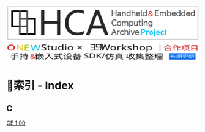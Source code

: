 <div align="center">
 
<img alt="LOGO" src="https://raw.githubusercontent.com/Inter1006/Handheld-Embedded-Emulator-Collection/resources/logopng.png" width="505" height="94" /><br />
<img alt="LOGO" src="https://raw.githubusercontent.com/Inter1006/Handheld-Embedded-Emulator-Collection/resources/HCA_down.svg" width="600" height="51" /><br />

<!--[![LICENSE](https://img.shields.io/badge/LICENSE-GNU_GPL3.0-green.svg)](https://github.com/Inter1006/Handheld-Embedded-Emulator-Collection/blob/main/LICENSE)<br />-->
<!--![ver](https://img.shields.io/badge/Last_update-2024/07/23-blue.svg)<br />-->

</div>

# 📝索引 - Index
## C
[CE 1.00](https://inter1006.github.io/Handheld-Embedded-Emulator-Collection/Library/Microsoft%20Windows%20CE/CE%201.00/Index)<br />
